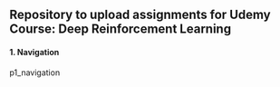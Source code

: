 ## Repository to upload assignments for Udemy Course: Deep Reinforcement Learning


#### 1. Navigation

p1_navigation
